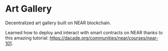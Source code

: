 # Art Gallery

Decentralized art gallery built on NEAR blockchain.

Learned how to deploy and interact with smart contracts on NEAR thanks to this amazing tutorial: https://dacade.org/communities/near/courses/near-101.